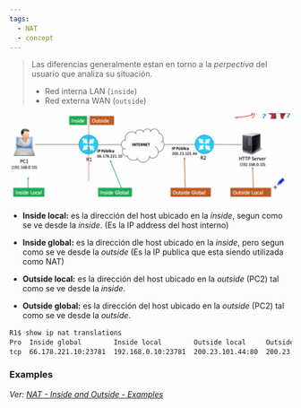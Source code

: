 ```yaml
---
tags:
  - NAT
  - concept
---
```



> Las diferencias generalmente estan en torno a la *perpectiva* del usuario que analiza su situación.
> - Red interna LAN (`inside`)
> - Red externa WAN (`outside`)


![](../_anexos_/Screenshot%20from%202024-01-01%2009-18-35.png)

- **Inside local:** es la dirección del host ubicado en la _inside_, segun como se ve desde la _inside_. (Es la IP address del host interno)
- **Inside global:** es la dirección dle host ubicado en la _inside_, pero segun como se ve desde la _outside_ (Es la IP publica que esta siendo utilizada como NAT) 

- **Outside local:** es la dirección del host ubicado en la _outside_ (PC2) tal como se ve desde la _inside_.
- **Outside global:** es la dirección del host ubicado en la _outside_ (PC2) tal como se ve desde la _outside_. 

``` bash
R1$ show ip nat translations
Pro  Inside global        Inside local        Outside local     Outside global
tcp  66.178.221.10:23781  192.168.0.10:23781  200.23.101.44:80  200.23.101.44:80
```

### Examples

_Ver: [NAT - Inside and Outside - Examples](NAT%20-%20Inside%20and%20Outside%20-%20Examples.md)_